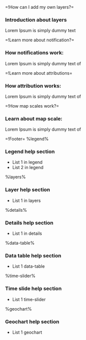 =!How can I add my own layers?=
### Introduction about layers
Lorem Ipsum is simply dummy text 

=!Learn more about notification?=
### How notifications work:
Lorem Ipsum is simply dummy text of

=!Learn more about attributions=
### How attribution works:
Lorem Ipsum is simply dummy text of

=!How map scales work?=
### Learn about map scale:
Lorem Ipsum is simply dummy text of

=!Footer=
%legend%
### Legend help section
- List 1 in legend
- List 2 in legend

%layers%
### Layer help section
- List 1 in layers

%details%
### Details help section
- List 1 in details

%data-table%
### Data table help section
- List 1 data-table

%time-slider%
### Time slide help section
- List 1 time-slider

%geochart%
### Geochart help section
- List 1 geochart